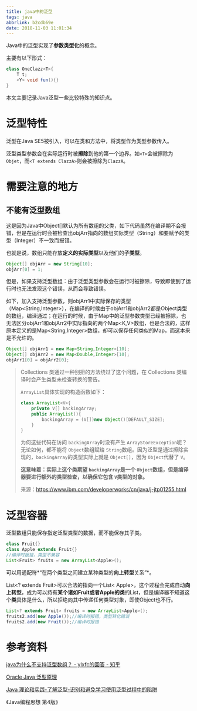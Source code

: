 ```yaml
---
title: java中的泛型
tags: java
abbrlink: b2cdb69e
date: 2018-11-03 11:01:34
---
```


Java中的泛型实现了**参数类型化**的概念。

主要有以下形式：

```java
class OneClazz<T>{
    T t;
    <Y> void fun(){}
}
```

本文主要记录Java泛型一些比较特殊的知识点。

# 泛型特性

泛型在Java SE5被引入，可以在类和方法中，将类型作为类型参数传入。

泛型类型参数会在实际运行时被**擦除**到他的第一个边界。如`<T>`会被擦除为`Objet`，而`<T extends ClazzA>`则会被擦除为`ClazzA`。



# 需要注意的地方

## 不能有泛型数组

这是因为Java中Object[]默认为所有数组的父类，如下代码虽然在编译期不会报错，但是在运行时会被检查出objArr指向的数组实际类型（String）和要赋予的类型（Integer）不一致而报错。

也就是说，数组只能存放**定义的实际类型**以及他们的**子类型**。

```java
Object[] objArr = new String[10];
objArr[0] = 1;
```

但是，如果支持泛型数组：由于泛型类型参数会在运行时被擦除，导致即使到了运行时也无法发现这个错误，从而会导致错误。

如下，加入支持泛型参数，则objArr1中实际保存的类型（Map<String,Integer>），在编译的时候由于objArr1和objArr2都是Object类型的数组，编译通过；在运行的时候，由于Map中的泛型参数类型已经被擦除，也无法区分objArr1和objArr2中实际指向的两个Map<K,V>数组，也是合法的，这样原本定义的是Map<String,Integer>数组，却可以保存任何类似的Map，而这本来是不允许的。

```java
Object[] objArr1 = new Map<String,Integer>[10];
Object[] objArr2 = new Map<Double,Integer>[10];
objArr1[0] = objArr2[0];
```



> Collections 类通过一种别扭的方法绕过了这个问题，在 Collections 类编译时会产生类型未检查转换的警告。
>
> `ArrayList`具体实现的构造函数如下：
>
> ```java
> class ArrayList<V>{
>     private V[] backingArray;
>     public ArrayList(){
>         backingArray = (V[])new Object()[DEFAULT_SIZE];
>     }
> }
> ```
>
> 为何这些代码在访问 `backingArray`时没有产生 `ArrayStoreException`呢？无论如何，都不能将 `Object`数组赋给 `String`数组。因为泛型是通过擦除实现的，`backingArray`的类型实际上就是 `Object[]`，因为 `Object`代替了 `V`。
>
> **这意味着：实际上这个类期望 `backingArray`是一个 `Object`数组，但是编译器要进行额外的类型检查，以确保它包含 `V`类型的对象。**
>
> 来源：https://www.ibm.com/developerworks/cn/java/j-jtp01255.html

# 泛型容器

泛型数组只能保存指定泛型类型的数据，而不能保存其子类。

```java
class Fruit{}
class Apple extends Fruit{}
//编译时报错，类型不兼容
List<Fruit> fruits = new ArrayList<Apple>();
```

可以用通配符*“在两个类型之间建立某种类型的**向上转型**关系”*。

List<? extends Fruit>可以合法的指向一个List< Apple>，这个过程会完成自动**向上转型**，成为可以持有**某个诸如Fruit或者Apple的类**的List，但是编译器不知道这个**类**具体是什么，所以拒绝向其中传递任何类型对象，即使Object也不行。

```java
List<? extends Fruit> fruits = new ArrayList<Apple>();
fruits2.add(new Apple());//编译时报错，类型转化错误
fruits2.add(new Fruit());//编译时报错
```

# 参考资料

[java为什么不支持泛型数组？ - ylxfc的回答 - 知乎](https://www.zhihu.com/question/20928981/answer/39234969)

[Oracle Java 泛型原理](https://www.oracle.com/technetwork/cn/articles/java/juneau-generics-2255374-zhs.html)

[Java 理论和实践-了解泛型-识别和避免学习使用泛型过程中的陷阱](https://www.ibm.com/developerworks/cn/java/j-jtp01255.html)

《Java编程思想 第4版》